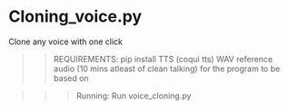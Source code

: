 # Cloning_voice.py
Clone any voice with one click

>>REQUIREMENTS:
>pip install TTS (coqui tts)
>WAV reference audio (10 mins atleast of clean talking) for the program to be based on

>>>Running:
>>>Run voice_cloning.py
